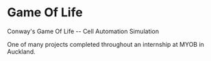 # Game Of Life
Conway's Game Of Life -- Cell Automation Simulation

One of many projects completed throughout an internship at MYOB in Auckland.

